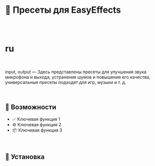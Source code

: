 # 🌟 Пресеты для EasyEffects

<br><br>
 
# ru

<br>

input, output — Здесь представлены пресеты для улучшения звука микрофона и выхода, устранения шумов и повышения его качества, универсальные пресеты подходят для игр, музыки и т. д.

<br>

## 🚀 Возможности

- ✅ Ключевая функция 1  
- ⚙️ Ключевая функция 2  
- 📦 Ключевая функция 3  

<br>

## 🧰 Установка

```bash

```
